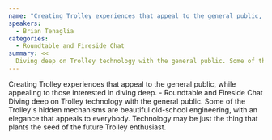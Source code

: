 ```yaml
---
name: "Creating Trolley experiences that appeal to the general public, while appealing to those interested in diving deep"
speakers:
  - Brian Tenaglia
categories:
  - Roundtable and Fireside Chat
summary: <<
  Diving deep on Trolley technology with the general public. Some of the Trolley's hidden mechanisms are beautiful old-school engineering, with an elegance that appeals to everybody. Technology may be just the thing that plants the seed of the future Trolley enthusiast.
---
```


Creating Trolley experiences that appeal to the general public, while appealing to those interested in diving deep. - Roundtable and Fireside Chat
Diving deep on Trolley technology with the general public. Some of the Trolley's hidden mechanisms are beautiful old-school engineering, with an elegance that appeals to everybody. Technology may be just the thing that plants the seed of the future Trolley enthusiast.